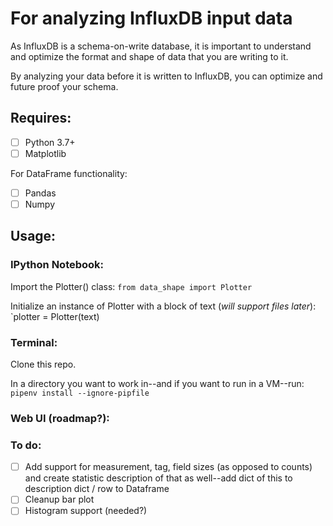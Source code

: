 # For analyzing InfluxDB input data

As InfluxDB is a schema-on-write database, it is important to understand and optimize the format and shape of data that you are writing to it.

By analyzing your data before it is written to InfluxDB, you can optimize and future proof your schema.

## Requires:

- [ ] Python 3.7+
- [ ] Matplotlib

For DataFrame functionality:
- [ ] Pandas
- [ ] Numpy

## Usage:

### IPython Notebook:

Import the Plotter() class: `from data_shape import Plotter`

Initialize an instance of Plotter with a block of text (*will support files later*): `plotter = Plotter(text)

### Terminal:

Clone this repo.

In a directory you want to work in--and if you want to run in a VM--run: `pipenv install --ignore-pipfile`



### Web UI (roadmap?):


### To do:

- [ ] Add support for measurement, tag, field sizes (as opposed to counts) and create statistic description of that as well--add dict of this to description dict / row to Dataframe
- [ ] Cleanup bar plot
- [ ] Histogram support (needed?)